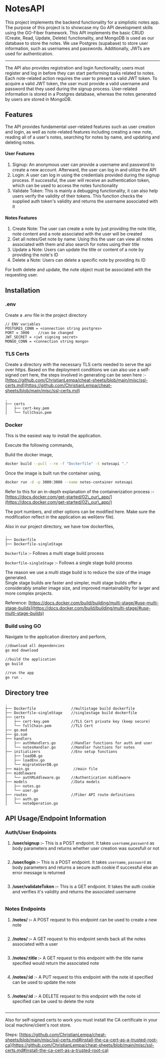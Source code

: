# NotesAPI

This project implements the backend functionality for a simplistic notes app. The purpose of this project is to showcase my Go API development skills using the GO-Fiber framework. This API implements the basic CRUD (Create, Read, Update, Delete) functionality, and MongoDB is used as our database to store the notes. We use Postgres (supabase) to store user information, such as usernames and passwords. Additionally, JWTs are used for authentication.

***

The API also provides registration and login functionality; users must register and log in before they can start performing tasks related to notes. Each note-related action requires the user to present a valid JWT token. To acquire a valid JWT token, the user must provide a valid username and password that they used during the signup process. User-related information is stored in a Postgres database, whereas the notes generated by users are stored in MongoDB.



## Features

The API provides fundamental user-related features such as user creation and login, as well as note-related features including creating a new note, reading all of a user's notes, searching for notes by name, and updating and deleting notes.

#### User Features

1. Signup: An anonymous user can provide a username and password to create a new account. Afterward, the user can log in and utilize the API
2. Login: A user can log in using the credentials provided during the signup process. If successful, the user will receive an authentication token, which can be used to access the notes functionality&#x20;
3. Validate Token: This is mainly a debugging functionality, it can also help users verify the validity of their tokens. This function checks the supplied auth token's validity and returns the username associated with it

#### Notes Features

1. Create Note: The user can create a note by just providing the note title, note content and a note associated with the user will be created
2. Get all notes/Get note by name: Using this the user can view all notes associated with them and also search for notes using their title
3. Update a Note: Users can update the title or content of a note by providing the note's ID
4. Delete a Note: Users can delete a specific note by providing its ID

For both delete and update, the note object must be associated with the requesting user.&#x20;



## Installation

### .env

Create a .env file in the project directory

```
// ENV variables
POSTGRES_CONN = <connection string postgres>
PORT = 3000    //can be changed
JWT_SECRET = <jwt signing secret>
MONGO_CONN = <connection string mongo>
```

### TLS Certs

Create a directory with the necessary TLS certs needed to serve the api over https. Based on the deployment conditions we can also use a self-signed cert here, the steps involved in generating can be seen here :- [https://github.com/ChristianLempa/cheat-sheets/blob/main/misc/ssl-certs.md](https://github.com/ChristianLempa/cheat-sheets/blob/main/misc/ssl-certs.md)

```
.
├── certs
│   ├── cert-key.pem
│   └── fullChain.pem
```



### Docker

This is the easiest way to install the application.&#x20;

Execute the following commands,

Build the docker image,

```bash
docker build --pull --rm -f "Dockerfile" -t notesapi "."
```

Once the image is built run the container using,



```bash
docker run -d -p 3000:3000 --name notes-container notesapi
```

Refer to this for an in-depth explanation of the containerization process :- [https://docs.docker.com/get-started/02\_our\_app/](https://docs.docker.com/get-started/02\_our\_app/)

The port numbers, and other options can be modified here. Make sure the modification reflect in the application as well(env file).



Also in our project directory, we have tow dockerfiles,

```
.
├── Dockerfile
├── Dockerfile-singleStage
```

`Dockerfile` :- Follows a multi stage build process

`Dockerfile-singleStage` :- Follows a single stage build process

The reason we use a multi stage build is to reduce the size of the image generated. \
Single stage builds are faster and simpler, multi stage builds offer a considerably smaller image size, and improved maintainability for larger and more complex projects.&#x20;

Reference: [https://docs.docker.com/build/building/multi-stage/#use-multi-stage-builds](https://docs.docker.com/build/building/multi-stage/#use-multi-stage-builds)

### Build using GO

Navigate to the application directory and perform,

```bash
//download all dependencies
go mod download

//build the application
go build

//run the app
go run .
```



## Directory tree

```
.
├── Dockerfile                //multistage build dockerfile
├── Dockerfile-singleStage    //singlestage build dockerfile
├── certs                    
│   ├── cert-key.pem          //TLS Cert private key (keep secure)
│   └── fullChain.pem         //TLS Cert
├── go.mod
├── go.sum
├── handlers
│   ├── authHandlers.go       //Handler functions for auth and user
│   └── notesHandler.go       //Handler functions for notes
├── initializers              //Env setup functions
│   ├── loadDB.go
│   ├── loadEnv.go
│   └── migrateUserDB.go
├── main.go                    //main file
├── middleware
│   └── authMiddleware.go     //Authentication middleware
├── models                    //Data models
│   ├── notes.go
│   └── user.go
├── routes                    //Fiber API route definitions
│   ├── auth.go
│   └── noteOperation.go
```



## API Usage/Endpoint Information

### Auth/User Endpoints

1.  **/user/signup :-** This is a POST endpoint. It takes `username`,`password` as body parameters and returns whether user creation was sucesfull or not

    <figure><img src=".gitbook/assets/image.png" alt=""><figcaption></figcaption></figure>
2.  **/user/login :-** This is a POST endpoint. It takes `username`, `password` as body parameters and returns a secure auth cookie if successful else an error message is returned

    <figure><img src=".gitbook/assets/image (1).png" alt=""><figcaption></figcaption></figure>
3.  **/user/validateToken :-** This is a GET endpoint. It takes the auth cookie and verifies it's validity and returns the associated username

    <figure><img src=".gitbook/assets/image (2).png" alt=""><figcaption></figcaption></figure>

### Notes Endpoints

1.  **/notes/ :-** A POST request to this endpoint can be used to create a new note

    <figure><img src=".gitbook/assets/image (3).png" alt=""><figcaption></figcaption></figure>
2.  **/notes/ :-** A GET request to this endpoint sends back all the notes associated with a user&#x20;

    <figure><img src=".gitbook/assets/image (5).png" alt=""><figcaption></figcaption></figure>
3.  **/notes/:title :-** A GET request to this endpoint with the title name specified would return the associated note

    <figure><img src=".gitbook/assets/image (6).png" alt=""><figcaption></figcaption></figure>
4.  **/notes/:id** :- A PUT request to this endpoint with the note id specified can be used to update the note

    <figure><img src=".gitbook/assets/image (7).png" alt=""><figcaption></figcaption></figure>


5.  **/notes/:id** :- A DELETE request to this endpoint with the note id specified can be used to delete the note

    <figure><img src=".gitbook/assets/image (8).png" alt=""><figcaption></figcaption></figure>

***

Also for self-signed certs to work you must install the CA certificate in your local machine/client's root store.&#x20;

Steps: [https://github.com/ChristianLempa/cheat-sheets/blob/main/misc/ssl-certs.md#install-the-ca-cert-as-a-trusted-root-ca](https://github.com/ChristianLempa/cheat-sheets/blob/main/misc/ssl-certs.md#install-the-ca-cert-as-a-trusted-root-ca)

